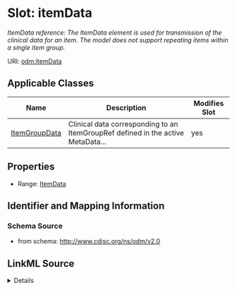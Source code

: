 # Slot: itemData


_ItemData reference: The ItemData element is used for transmission of the clinical data for an item. The model does not support repeating items within a single item group._



URI: [odm:itemData](http://www.cdisc.org/ns/odm/v2.0/itemData)



<!-- no inheritance hierarchy -->




## Applicable Classes

| Name | Description | Modifies Slot |
| --- | --- | --- |
[ItemGroupData](ItemGroupData.md) | Clinical data corresponding to an ItemGroupRef defined in the active MetaData... |  yes  |







## Properties

* Range: [ItemData](ItemData.md)





## Identifier and Mapping Information







### Schema Source


* from schema: http://www.cdisc.org/ns/odm/v2.0




## LinkML Source

<details>
```yaml
name: itemData
description: 'ItemData reference: The ItemData element is used for transmission of
  the clinical data for an item. The model does not support repeating items within
  a single item group.'
from_schema: http://www.cdisc.org/ns/odm/v2.0
rank: 1000
identifier: false
alias: itemData
domain_of:
- ItemGroupData
range: ItemData

```
</details>